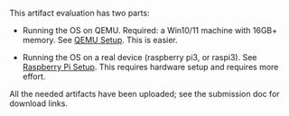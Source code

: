 This artifact evaluation has two parts: 

- Running the OS on QEMU. Required: a Win10/11 machine with 16GB+ memory. See [QEMU Setup](artifact-qemu.md). This is easier. 

- Running the OS on a real device (raspberry pi3, or raspi3). See [Raspberry Pi Setup](artifact-rpi3.md). This requires hardware setup and requires more effort. 


All the needed artifacts have been uploaded; see the submission doc for download links. 